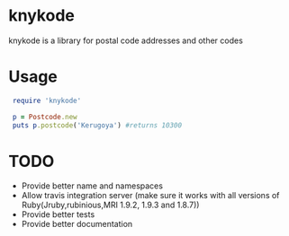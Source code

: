knykode
===

knykode is a library for postal code addresses and other codes

Usage
===

```ruby 
 require 'knykode'

 p = Postcode.new
 puts p.postcode('Kerugoya') #returns 10300

```

TODO
===
* Provide better name and namespaces
* Allow travis integration server (make sure it works with all versions of Ruby(Jruby,rubinious,MRI 1.9.2, 1.9.3 and 1.8.7))
* Provide better tests
* Provide better documentation
